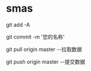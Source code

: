 smas
====

git add -A 

git commit -m '您的名称'

git pull origin master  --拉取数据 

git push origin master  --提交数据 
